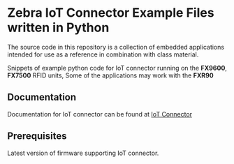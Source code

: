 # Zebra IoT Connector Example Files written in Python
 The source code in this repository is a collection of embedded applications intended for use as a reference in combination with class material.  

 Snippets of example python code for IoT connector running on the **FX9600**, **FX7500** RFID units, Some of the applications may work with the **FXR90** 

## Documentation 
Documentation for IoT connector can be found at [IoT Connector](https://zebradevs.github.io/rfid-ziotc-docs/)

## Prerequisites
 Latest version of firmware supporting IoT connector.

